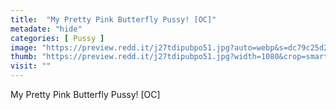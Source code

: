 ```yaml
---
title:  "My Pretty Pink Butterfly Pussy! [OC]"
metadate: "hide"
categories: [ Pussy ]
image: "https://preview.redd.it/j27tdipubpo51.jpg?auto=webp&s=dc79c25d2ee34037939aea54c48614fcd0f20b65"
thumb: "https://preview.redd.it/j27tdipubpo51.jpg?width=1080&crop=smart&auto=webp&s=25fdf42d4627b9d4e8d435f227a85412febf371b"
visit: ""
---
```

My Pretty Pink Butterfly Pussy! [OC]
